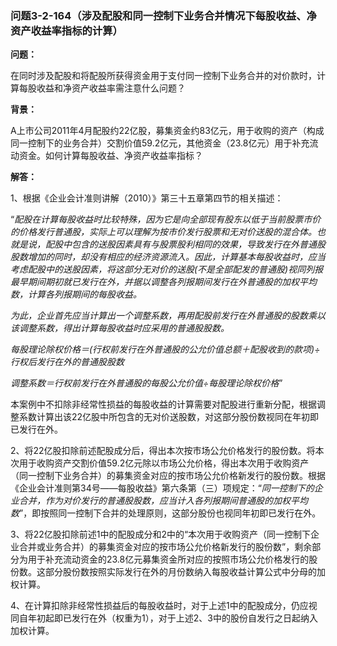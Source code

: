 ### 问题3-2-164（涉及配股和同一控制下业务合并情况下每股收益、净资产收益率指标的计算）

**问题：**

在同时涉及配股和将配股所获得资金用于支付同一控制下业务合并的对价款时，计算每股收益和净资产收益率需注意什么问题？

**背景：**

A上市公司2011年4月配股约22亿股，募集资金约83亿元，用于收购的资产（构成同一控制下的业务合并）交割价值59.2亿元，其他资金（23.8亿元）用于补充流动资金。如何计算每股收益、净资产收益率指标？

**解答：**

1、根据《企业会计准则讲解（2010）》第三十五章第四节的相关描述：

“*配股在计算每股收益时比较特殊，因为它是向全部现有股东以低于当前股票市价的价格发行普通股，实际上可以理解为按市价发行股票和无对价送股的混合体。也就是说，配股中包含的送股因素具有与股票股利相同的效果，导致发行在外普通股股数增加的同时，却没有相应的经济资源流入。因此，计算基本每股收益时，应当考虑配股中的送股因素，将这部分无对价的送股(不是全部配发的普通股)视同列报最早期间期初就已发行在外，并据以调整各列报期间发行在外普通股的加权平均数，计算各列报期间的每股收益。*

*为此，企业首先应当计算出一个调整系数，再用配股前发行在外普通股的股数乘以该调整系数，得出计算每股收益时应采用的普通股股数。*

*每股理论除权价格＝(行权前发行在外普通股的公允价值总额＋配股收到的款项)÷行权后发行在外的普通股股数*

*调整系数＝行权前发行在外普通股的每股公允价值÷每股理论除权价格*”

本案例中不扣除非经常性损益的每股收益的计算需要对配股进行重新分配，根据调整系数计算出该22亿股中所包含的无对价送股数，对这部分股份数视同在年初即已发行在外。

2、将22亿股扣除前述配股成分后，得出本次按市场公允价格发行的股份数。将本次用于收购资产交割价值59.2亿元除以市场公允价格，得出本次用于收购资产（同一控制下业务合并）的募集资金对应的按市场公允价格新发行的股份数。根据《企业会计准则第34号——每股收益》第六条第（三）项规定：“*同一控制下的企业合并，作为对价发行的普通股股数，应当计入各列报期间普通股的加权平均数*”，即按照同一控制下合并的处理原则，这部分股份也视同年初即已发行在外。

3、将22亿股扣除前述1中的配股成分和2中的“本次用于收购资产（同一控制下企业合并或业务合并）的募集资金对应的按市场公允价格新发行的股份数”，剩余部分为用于补充流动资金的23.8亿元募集资金所对应的按照市场公允价格发行的股份数。这部分股份数按照实际发行在外的月份数纳入每股收益计算公式中分母的加权计算。

4、在计算扣除非经常性损益后的每股收益时，对于上述1中的配股成分，仍应视同自年初起即已发行在外（权重为1），对于上述2、3中的股份自发行之日起纳入加权计算。